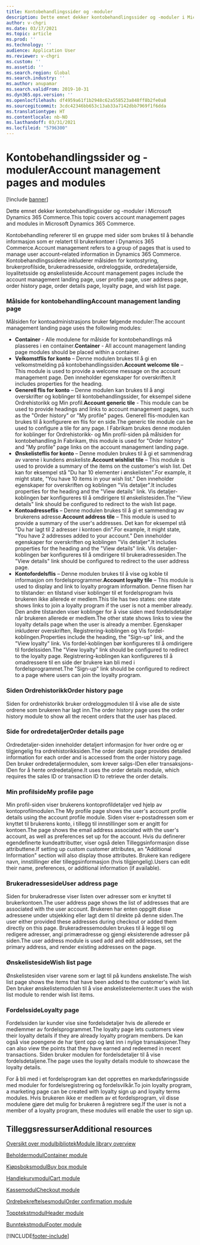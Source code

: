 ```yaml
---
title: Kontobehandlingssider og -moduler
description: Dette emnet dekker kontobehandlingssider og -moduler i Microsoft Dynamics 365 Commerce.
author: v-chgri
ms.date: 03/17/2021
ms.topic: article
ms.prod: ''
ms.technology: ''
audience: Application User
ms.reviewer: v-chgri
ms.custom: ''
ms.assetid: ''
ms.search.region: Global
ms.search.industry: ''
ms.author: anupamar
ms.search.validFrom: 2019-10-31
ms.dyn365.ops.version: ''
ms.openlocfilehash: df4959a61f1b2948c62a558523a848ff8b2fe0a8
ms.sourcegitcommit: 3cdc42346bb653c13ab33a7142dbb7969f1f6dda
ms.translationtype: HT
ms.contentlocale: nb-NO
ms.lasthandoff: 03/31/2021
ms.locfileid: "5796300"
---
```

# <a name="account-management-pages-and-modules"></a><span data-ttu-id="582d1-103">Kontobehandlingssider og -moduler</span><span class="sxs-lookup"><span data-stu-id="582d1-103">Account management pages and modules</span></span>

[!include [banner](includes/banner.md)]

<span data-ttu-id="582d1-104">Dette emnet dekker kontobehandlingssider og -moduler i Microsoft Dynamics 365 Commerce.</span><span class="sxs-lookup"><span data-stu-id="582d1-104">This topic covers account management pages and modules in Microsoft Dynamics 365 Commerce.</span></span>

<span data-ttu-id="582d1-105">Kontobehandling refererer til en gruppe med sider som brukes til å behandle informasjon som er relatert til brukerkontoer i Dynamics 365 Commerce.</span><span class="sxs-lookup"><span data-stu-id="582d1-105">Account management refers to a group of pages that is used to manage user account–related information in Dynamics 365 Commerce.</span></span> <span data-ttu-id="582d1-106">Kontobehandlingssidene inkluderer målsiden for kontostyring, brukerprofilside, brukeradresseside, ordreloggside, ordredetaljerside, loyalitetsside og ønskelisteside.</span><span class="sxs-lookup"><span data-stu-id="582d1-106">Account management pages include the account management landing page, user profile page, user address page, order history page, order details page, loyalty page, and wish list page.</span></span>

### <a name="account-management-landing-page"></a><span data-ttu-id="582d1-107">Målside for kontobehandling</span><span class="sxs-lookup"><span data-stu-id="582d1-107">Account management landing page</span></span>

<span data-ttu-id="582d1-108">Målsiden for kontoadministrasjons bruker følgende moduler:</span><span class="sxs-lookup"><span data-stu-id="582d1-108">The account management landing page uses the following modules:</span></span>

- <span data-ttu-id="582d1-109">**Container** - Alle modulene for målside for kontobehandlings må plasseres i en container.</span><span class="sxs-lookup"><span data-stu-id="582d1-109">**Container** - All account management landing page modules should be placed within a container.</span></span> 
- <span data-ttu-id="582d1-110">**Velkomstflis for konto** – Denne modulen brukes til å gi en velkomstmelding på kontobehandlingssiden.</span><span class="sxs-lookup"><span data-stu-id="582d1-110">**Account welcome tile** – This module is used to provide a welcome message on the account management page.</span></span> <span data-ttu-id="582d1-111">Den inneholder egenskaper for overskriften.</span><span class="sxs-lookup"><span data-stu-id="582d1-111">It includes properties for the heading.</span></span>
- <span data-ttu-id="582d1-112">**Generell flis for konto** – Denne modulen kan brukes til å angi overskrifter og koblinger til kontobehandlingssider, for eksempel sidene Ordrehistorikk og Min profil.</span><span class="sxs-lookup"><span data-stu-id="582d1-112">**Account generic tile** - This module can be used to provide headings and links to account management pages, such as the "Order history" or "My profile" pages.</span></span> <span data-ttu-id="582d1-113">Generell flis-modulen kan brukes til å konfigurere en flis for en side.</span><span class="sxs-lookup"><span data-stu-id="582d1-113">The generic tile module can be used to configure a tile for any page.</span></span> <span data-ttu-id="582d1-114">I Fabrikam brukes denne modulen for koblinger for Ordrehistorikk- og Min profil-siden på målsiden for kontobehandling.</span><span class="sxs-lookup"><span data-stu-id="582d1-114">In Fabrikam, this module is used for "Order history" and "My profile" page links on the account management landing page.</span></span>
- <span data-ttu-id="582d1-115">**Ønskelisteflis for konto** – Denne modulen brukes til å gi et sammendrag av varene i kundens ønskeliste.</span><span class="sxs-lookup"><span data-stu-id="582d1-115">**Account wishlist tile** – This module is used to provide a summary of the items on the customer's wish list.</span></span> <span data-ttu-id="582d1-116">Det kan for eksempel stå "Du har 10 elementer i ønskelisten".</span><span class="sxs-lookup"><span data-stu-id="582d1-116">For example, it might state, "You have 10 items in your wish list."</span></span> <span data-ttu-id="582d1-117">Den inneholder egenskaper for overskriften og koblingen "Vis detaljer".</span><span class="sxs-lookup"><span data-stu-id="582d1-117">It includes properties for the heading and the "View details" link.</span></span> <span data-ttu-id="582d1-118">Vis detaljer-koblingen bør konfigureres til å omdirigere til ønskelistesiden.</span><span class="sxs-lookup"><span data-stu-id="582d1-118">The "View details" link should be configured to redirect to the wish list page.</span></span> 
- <span data-ttu-id="582d1-119">**Kontoadresseflis** – Denne modulen brukes til å gi et sammendrag av brukerens adresse.</span><span class="sxs-lookup"><span data-stu-id="582d1-119">**Account address tile** – This module is used to provide a summary of the user's addresses.</span></span> <span data-ttu-id="582d1-120">Det kan for eksempel stå "Du har lagt til 2 adresser i kontoen din".</span><span class="sxs-lookup"><span data-stu-id="582d1-120">For example, it might state, "You have 2 addresses added to your account."</span></span> <span data-ttu-id="582d1-121">Den inneholder egenskaper for overskriften og koblingen "Vis detaljer".</span><span class="sxs-lookup"><span data-stu-id="582d1-121">It includes properties for the heading and the "View details" link.</span></span> <span data-ttu-id="582d1-122">Vis detaljer-koblingen bør konfigureres til å omdirigere til brukeradressesiden.</span><span class="sxs-lookup"><span data-stu-id="582d1-122">The "View details" link should be configured to redirect to the user address page.</span></span>
- <span data-ttu-id="582d1-123">**Kontofordelsflis** – Denne modulen brukes til å vise og koble til informasjon om fordelsprogrammer.</span><span class="sxs-lookup"><span data-stu-id="582d1-123">**Account loyalty tile** – This module is used to display and link to loyalty program information.</span></span> <span data-ttu-id="582d1-124">Denne flisen har to tilstander: en tilstand viser koblinger til et fordelsprogram hvis brukeren ikke allerede er medlem.</span><span class="sxs-lookup"><span data-stu-id="582d1-124">This tile has two states: one state shows links to join a loyalty program if the user is not a member already.</span></span> <span data-ttu-id="582d1-125">Den andre tilstanden viser koblinger for å vise siden med fordelsdetaljer når brukeren allerede er medlem.</span><span class="sxs-lookup"><span data-stu-id="582d1-125">The other state shows links to view the loyalty details page when the user is already a member.</span></span> <span data-ttu-id="582d1-126">Egenskaper inkluderer overskriften, Registrering-koblingen og Vis fordel-koblingen.</span><span class="sxs-lookup"><span data-stu-id="582d1-126">Properties include the heading, the "Sign-up" link, and the "View loyalty" link.</span></span> <span data-ttu-id="582d1-127">Vis fordel-koblingen bør konfigureres til å omdirigere til fordelssiden.</span><span class="sxs-lookup"><span data-stu-id="582d1-127">The "View loyalty" link should be configured to redirect to the loyalty page.</span></span> <span data-ttu-id="582d1-128">Registrering-koblingen kan konfigureres til å omadressere til en side der brukere kan bli med i fordelsprogrammet.</span><span class="sxs-lookup"><span data-stu-id="582d1-128">The "Sign-up" link should be configured to redirect to a page where users can join the loyalty program.</span></span> 

### <a name="order-history-page"></a><span data-ttu-id="582d1-129">Siden Ordrehistorikk</span><span class="sxs-lookup"><span data-stu-id="582d1-129">Order history page</span></span>

<span data-ttu-id="582d1-130">Siden for ordrehistorikk bruker ordreloggmodulen til å vise alle de siste ordrene som brukeren har lagt inn.</span><span class="sxs-lookup"><span data-stu-id="582d1-130">The order history page uses the order history module to show all the recent orders that the user has placed.</span></span>

### <a name="order-details-page"></a><span data-ttu-id="582d1-131">Side for ordredetaljer</span><span class="sxs-lookup"><span data-stu-id="582d1-131">Order details page</span></span>

<span data-ttu-id="582d1-132">Ordredetaljer-siden inneholder detaljert informasjon for hver ordre og er tilgjengelig fra ordrehistorikksiden.</span><span class="sxs-lookup"><span data-stu-id="582d1-132">The order details page provides detailed information for each order and is accessed from the order history page.</span></span> <span data-ttu-id="582d1-133">Den bruker ordredetaljermodulen, som krever salgs-IDen eller transaksjons-IDen for å hente ordredetaljene.</span><span class="sxs-lookup"><span data-stu-id="582d1-133">It uses the order details module, which requires the sales ID or transaction ID to retrieve the order details.</span></span>

### <a name="my-profile-page"></a><span data-ttu-id="582d1-134">Min profilside</span><span class="sxs-lookup"><span data-stu-id="582d1-134">My profile page</span></span>

<span data-ttu-id="582d1-135">Min profil-siden viser brukerens kontoprofildetaljer ved hjelp av kontoprofilmodulen.</span><span class="sxs-lookup"><span data-stu-id="582d1-135">The My profile page shows the user's account profile details using the account profile module.</span></span> <span data-ttu-id="582d1-136">Siden viser e-postadressen som er knyttet til brukerens konto, i tillegg til innstillinger som er angitt for kontoen.</span><span class="sxs-lookup"><span data-stu-id="582d1-136">The page shows the email address associated with the user's account, as well as preferences set up for the account.</span></span> <span data-ttu-id="582d1-137">Hvis du definerer egendefinerte kundeattributter, viser også delen Tilleggsinformasjon disse attributtene.</span><span class="sxs-lookup"><span data-stu-id="582d1-137">If setting up custom customer attributes, an "Additional Information" section will also display those attributes.</span></span> <span data-ttu-id="582d1-138">Brukere kan redigere navn, innstillinger eller tilleggsinformasjon (hvis tilgjengelig).</span><span class="sxs-lookup"><span data-stu-id="582d1-138">Users can edit their name, preferences, or additional information (if available).</span></span>

### <a name="user-address-page"></a><span data-ttu-id="582d1-139">Brukeradresseside</span><span class="sxs-lookup"><span data-stu-id="582d1-139">User address page</span></span>

<span data-ttu-id="582d1-140">Siden for brukeradresse viser listen over adresser som er knyttet til brukerkontoen.</span><span class="sxs-lookup"><span data-stu-id="582d1-140">The user address page shows the list of addresses that are associated with the user account.</span></span> <span data-ttu-id="582d1-141">Brukeren har enten oppgitt disse adressene under utsjekking eller lagt dem til direkte på denne siden.</span><span class="sxs-lookup"><span data-stu-id="582d1-141">The user either provided these addresses during checkout or added them directly on  this page.</span></span> <span data-ttu-id="582d1-142">Brukeradressemodulen brukes til å legge til og redigere adresser, angi primæradresse og gjengi eksisterende adresser på siden.</span><span class="sxs-lookup"><span data-stu-id="582d1-142">The user address module is used add and edit addresses, set the primary address, and render existing addresses on the page.</span></span>

### <a name="wish-list-page"></a><span data-ttu-id="582d1-143">Ønskelisteside</span><span class="sxs-lookup"><span data-stu-id="582d1-143">Wish list page</span></span>

<span data-ttu-id="582d1-144">Ønskelistesiden viser varene som er lagt til på kundens ønskeliste.</span><span class="sxs-lookup"><span data-stu-id="582d1-144">The wish list page shows the items that have been added to the customer's wish list.</span></span> <span data-ttu-id="582d1-145">Den bruker ønskelistemodulen til å vise ønskelisteelementer.</span><span class="sxs-lookup"><span data-stu-id="582d1-145">It uses the wish list module to render wish list items.</span></span>

### <a name="loyalty-page"></a><span data-ttu-id="582d1-146">Fordelsside</span><span class="sxs-lookup"><span data-stu-id="582d1-146">Loyalty page</span></span>

<span data-ttu-id="582d1-147">Fordelssiden lar kunder vise sine fordelsdetaljer hvis de allerede er medlemmer av fordelsprogrammet.</span><span class="sxs-lookup"><span data-stu-id="582d1-147">The loyalty page lets customers view their loyalty details if they are already loyalty program members.</span></span> <span data-ttu-id="582d1-148">De kan også vise poengene de har tjent opp og løst inn i nylige transaksjoner.</span><span class="sxs-lookup"><span data-stu-id="582d1-148">They can also view the points that they have earned and redeemed in recent transactions.</span></span> <span data-ttu-id="582d1-149">Siden bruker modulen for fordelsdetaljer til å vise fordelsdetaljene.</span><span class="sxs-lookup"><span data-stu-id="582d1-149">The page uses the loyalty details module to showcase the loyalty details.</span></span> 

<span data-ttu-id="582d1-150">For å bli med i et fordelsprogram kan det opprettes en markedsføringsside med moduler for fordelsregistrering og fordelsvilkår.</span><span class="sxs-lookup"><span data-stu-id="582d1-150">To join loyalty program, a marketing page can be created with loyalty sign up and loyalty terms modules.</span></span> <span data-ttu-id="582d1-151">Hvis brukeren ikke er medlem av et fordelsprogram, vil disse modulene gjøre det mulig for brukeren å registrere seg.</span><span class="sxs-lookup"><span data-stu-id="582d1-151">If the user is not a member of a loyalty program, these modules will enable the user to sign up.</span></span>

## <a name="additional-resources"></a><span data-ttu-id="582d1-152">Tilleggsressurser</span><span class="sxs-lookup"><span data-stu-id="582d1-152">Additional resources</span></span>

[<span data-ttu-id="582d1-153">Oversikt over modulbibliotek</span><span class="sxs-lookup"><span data-stu-id="582d1-153">Module library overview</span></span>](starter-kit-overview.md)

[<span data-ttu-id="582d1-154">Beholdermodul</span><span class="sxs-lookup"><span data-stu-id="582d1-154">Container module</span></span>](add-container-module.md)

[<span data-ttu-id="582d1-155">Kjøpsboksmodul</span><span class="sxs-lookup"><span data-stu-id="582d1-155">Buy box module</span></span>](add-buy-box.md)

[<span data-ttu-id="582d1-156">Handlekurvmodul</span><span class="sxs-lookup"><span data-stu-id="582d1-156">Cart module</span></span>](add-cart-module.md)

[<span data-ttu-id="582d1-157">Kassemodul</span><span class="sxs-lookup"><span data-stu-id="582d1-157">Checkout module</span></span>](add-checkout-module.md)

[<span data-ttu-id="582d1-158">Ordrebekreftelsesmodul</span><span class="sxs-lookup"><span data-stu-id="582d1-158">Order confirmation module</span></span>](order-confirmation-module.md)

[<span data-ttu-id="582d1-159">Topptekstmodul</span><span class="sxs-lookup"><span data-stu-id="582d1-159">Header module</span></span>](author-header-module.md)

[<span data-ttu-id="582d1-160">Bunntekstmodul</span><span class="sxs-lookup"><span data-stu-id="582d1-160">Footer module</span></span>](author-footer-module.md)


[!INCLUDE[footer-include](../includes/footer-banner.md)]